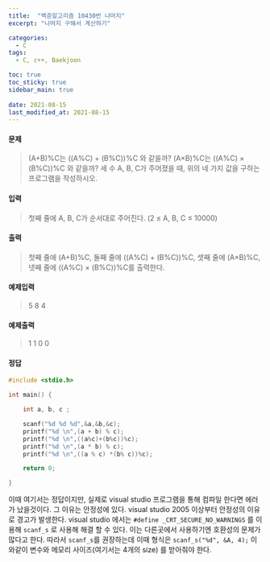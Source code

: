 ```yaml
---
title:  "백준알고리즘 10430번 나머지"
excerpt: "나머지 구해서 계산하기"

categories:
  - C
tags:
  - C, c++, Baekjoon

toc: true
toc_sticky: true
sidebar_main: true
 
date: 2021-08-15
last_modified_at: 2021-08-15
---
```

#### 문제

> (A+B)%C는 ((A%C) + (B%C))%C 와 같을까?
  (A×B)%C는 ((A%C) × (B%C))%C 와 같을까?
  세 수 A, B, C가 주어졌을 때, 위의 네 가지 값을 구하는 프로그램을 작성하시오.

#### 입력
> 첫째 줄에 A, B, C가 순서대로 주어진다. (2 ≤ A, B, C ≤ 10000)

#### 출력
> 첫째 줄에 (A+B)%C, 둘째 줄에 ((A%C) + (B%C))%C, 셋째 줄에 (A×B)%C, 넷째 줄에 ((A%C) × (B%C))%C를 출력한다.

#### 예제입력
>5 8 4

#### 예제출력
>1
 1
 0
 0

#### 정답

```c
#include <stdio.h>

int main() {

	int a, b, c ;

	scanf("%d %d %d",&a,&b,&c);
	printf("%d \n",(a + b) % c);
	printf("%d \n",((a%c)+(b%c))%c);
	printf("%d \n",(a * b) % c);
	printf("%d \n",((a % c) *(b% c))%c);

	return 0;

}
```

이때 여기서는 정답이지만, 실제로 visual studio 프로그램을 통해 컴파일 한다면 에러가 났을것이다. 그 이유는 안정성에 있다.
visual studio 2005 이상부터 안정성의 이유로 경고가 발생한다. 
visual studio 에서는 `#define _CRT_SECURE_NO_WARNINGS` 를 이용해 `scanf_s` 로 사용해 해결 할 수 있다. 
이는 다른곳에서 사용하기엔 호환성의 문제가 많다고 한다. 
따라서 `scanf_s`를 권장하는데 이때 형식은 
`scanf_s("%d", &A, 4);`
이와같이 변수와 메모리 사이즈(여기서는 4개의 size) 를 받아줘야 한다.
